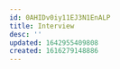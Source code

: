 ```yaml
---
id: 0AHIDv0iy11EJ3N1EnALP
title: Interview
desc: ''
updated: 1642955409808
created: 1616279148886
---
```


